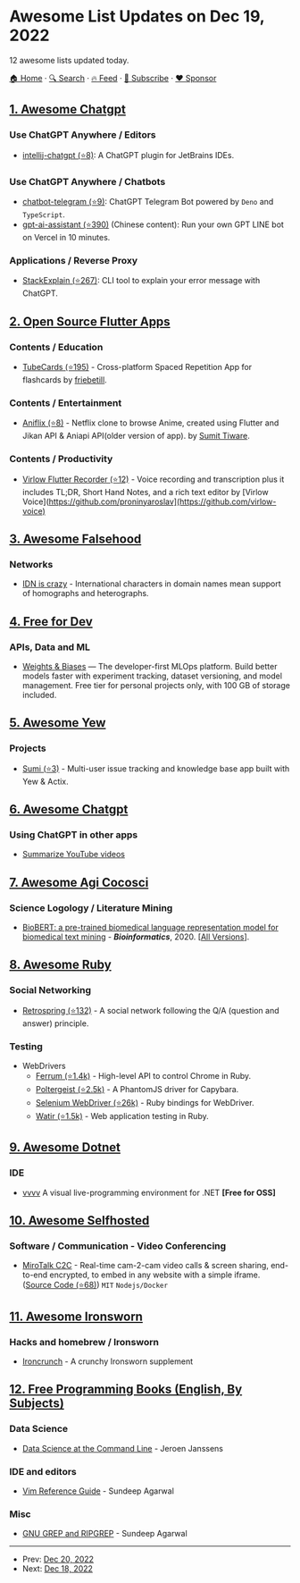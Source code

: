 # Awesome List Updates on Dec 19, 2022

12 awesome lists updated today.

[🏠 Home](/README.md) · [🔍 Search](https://www.trackawesomelist.com/search/) · [🔥 Feed](https://www.trackawesomelist.com/rss.xml) · [📮 Subscribe](https://trackawesomelist.us17.list-manage.com/subscribe?u=d2f0117aa829c83a63ec63c2f&id=36a103854c) · [❤️  Sponsor](https://github.com/sponsors/theowenyoung)



## [1. Awesome Chatgpt](/content/Kamigami55/awesome-chatgpt/README.md)

### Use ChatGPT Anywhere / Editors

*   [intellij-chatgpt (⭐8)](https://github.com/LiLittleCat/intellij-chatgpt): A ChatGPT plugin for JetBrains IDEs.

### Use ChatGPT Anywhere / Chatbots

*   [chatbot-telegram (⭐9)](https://github.com/Ciyou/chatbot-telegram): ChatGPT Telegram Bot powered by `Deno` and `TypeScript`.
*   [gpt-ai-assistant (⭐390)](https://github.com/memochou1993/gpt-ai-assistant) (Chinese content): Run your own GPT LINE bot on Vercel in 10 minutes.

### Applications / Reverse Proxy

*   [StackExplain (⭐267)](https://github.com/shobrook/stackexplain): CLI tool to explain your error message with ChatGPT.

## [2. Open Source Flutter Apps](/content/tortuvshin/open-source-flutter-apps/README.md)

### Contents / Education

*   [TubeCards (⭐195)](https://github.com/friebetill/tubecards/) - Cross-platform Spaced Repetition App for flashcards by [friebetill](https://github.com/friebetill).

### Contents / Entertainment

*   [Aniflix (⭐8)](https://github.com/sumittiware/Aniflix-Flutter) - Netflix clone to browse Anime, created using Flutter and Jikan API & Aniapi API(older version of app). by [Sumit Tiware](https://github.com/sumittiware).

### Contents / Productivity

*   [Virlow Flutter Recorder (⭐12)](https://github.com/virlow-voice/virlow-flutter-recorder) - Voice recording and transcription plus it includes TL;DR, Short Hand Notes, and a rich text editor by \[Virlow Voice]\(<https://github.com/proninyaroslav](https://github.com/virlow-voice)>

## [3. Awesome Falsehood](/content/kdeldycke/awesome-falsehood/README.md)

### Networks

*   [IDN is crazy](https://daniel.haxx.se/blog/2022/12/14/idn-is-crazy/) - International characters in domain names mean support of homographs and heterographs.

## [4. Free for Dev](/content/ripienaar/free-for-dev/README.md)

### APIs, Data and ML

*   [Weights & Biases](https://wandb.ai) — The developer-first MLOps platform. Build better models faster with experiment tracking, dataset versioning, and model management. Free tier for personal projects only, with 100 GB of storage included.

## [5. Awesome Yew](/content/jetli/awesome-yew/README.md)

### Projects

*   [Sumi (⭐3)](https://github.com/vgwidt/sumi) - Multi-user issue tracking and knowledge base app built with Yew & Actix.

## [6. Awesome Chatgpt](/content/saharmor/awesome-chatgpt/README.md)

### Using ChatGPT in other apps

*   [Summarize YouTube videos](https://twitter.com/kazuki_sf_/status/1604422876014137345)

## [7. Awesome Agi Cocosci](/content/YuzheSHI/awesome-agi-cocosci/README.md)

### Science Logology / Literature Mining

*   [BioBERT: a pre-trained biomedical language representation model for biomedical text mining](https://www.scienceopen.com/document_file/e37c7746-02db-481e-b6f5-8b2bf44728df/PubMedCentral/e37c7746-02db-481e-b6f5-8b2bf44728df.pdf) - ***Bioinformatics***, 2020. \[[All Versions](https://scholar.google.com/scholar?cluster=2783127196632783403\&hl=en\&as_sdt=0,5)].

## [8. Awesome Ruby](/content/markets/awesome-ruby/README.md)

### Social Networking

*   [Retrospring (⭐132)](https://github.com/Retrospring/retrospring) - A social network following the Q/A (question and answer) principle.

### Testing

*   WebDrivers
    *   [Ferrum (⭐1.4k)](https://github.com/rubycdp/ferrum) - High-level API to control Chrome in Ruby.
    *   [Poltergeist (⭐2.5k)](https://github.com/teampoltergeist/poltergeist) - A PhantomJS driver for Capybara.
    *   [Selenium WebDriver (⭐26k)](https://github.com/SeleniumHQ/selenium/tree/master/rb) - Ruby bindings for WebDriver.
    *   [Watir (⭐1.5k)](https://github.com/watir/watir/) - Web application testing in Ruby.

## [9. Awesome Dotnet](/content/quozd/awesome-dotnet/README.md)

### IDE

*   [vvvv](https://visualprogramming.net) A visual live-programming environment for .NET **\[Free for OSS]**

## [10. Awesome Selfhosted](/content/awesome-selfhosted/awesome-selfhosted/README.md)

### Software / Communication - Video Conferencing

*   [MiroTalk C2C](https://c2c.mirotalk.com) - Real-time cam-2-cam video calls & screen sharing, end-to-end encrypted, to embed in any website with a simple iframe. ([Source Code (⭐68)](https://github.com/miroslavpejic85/mirotalkc2c)) `MIT` `Nodejs/Docker`

## [11. Awesome Ironsworn](/content/Billiam/awesome-ironsworn/README.md)

### Hacks and homebrew / Ironsworn

*   [Ironcrunch](https://www.patreon.com/LudicPen/posts?filters%5Btag%5D=Ironcrunch) - A crunchy Ironsworn supplement

## [12. Free Programming Books (English, By Subjects)](/content/EbookFoundation/free-programming-books/books/free-programming-books-subjects/README.md)

### Data Science

*   [Data Science at the Command Line](https://datascienceatthecommandline.com/2e/) - Jeroen Janssens

### IDE and editors

*   [Vim Reference Guide](https://learnbyexample.github.io/vim_reference/) - Sundeep Agarwal

### Misc

*   [GNU GREP and RIPGREP](https://learnbyexample.github.io/learn_gnugrep_ripgrep/) - Sundeep Agarwal

---

- Prev: [Dec 20, 2022](/content/2022/12/20/README.md)
- Next: [Dec 18, 2022](/content/2022/12/18/README.md)